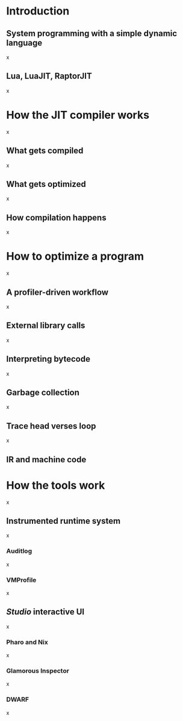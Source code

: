 # Introduction

## System programming with a simple dynamic language
x

## Lua, LuaJIT, RaptorJIT
x

# How the JIT compiler works
x

## What gets compiled
x

## What gets optimized
x

## How compilation happens
x

# How to optimize a program
x

## A profiler-driven workflow
x

## External library calls
x

## Interpreting bytecode
x

## Garbage collection
x

## Trace head verses loop
x

## IR and machine code

# How the tools work
x

## Instrumented runtime system
x

### Auditlog
x

### VMProfile
x

## *Studio* interactive UI
x

### Pharo and Nix
x

### Glamorous Inspector
x

### DWARF
x

